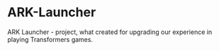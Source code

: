 # ARK-Launcher
ARK Launcher - project, what created for upgrading our experience in playing Transformers games.
